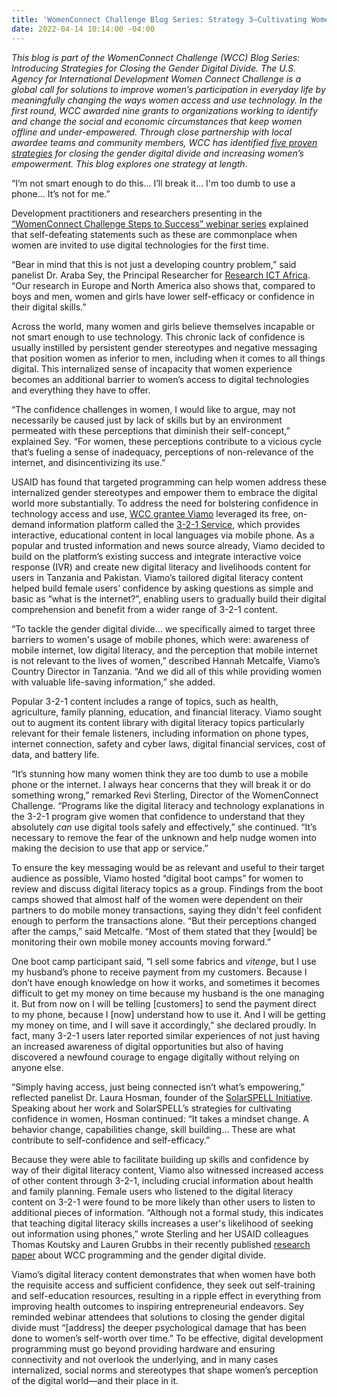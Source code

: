 ```yaml
---
title: 'WomenConnect Challenge Blog Series: Strategy 3—Cultivating Women’s Confidence'
date: 2022-04-14 10:14:00 -04:00
---
```


*This blog is part of the WomenConnect Challenge (WCC) Blog Series: Introducing Strategies for Closing the Gender Digital Divide. The U.S. Agency for International Development Women Connect Challenge is a global call for solutions to improve women’s participation in everyday life by meaningfully changing the ways women access and use technology. In the first round, WCC awarded nine grants to organizations working to identify and change the social and economic circumstances that keep women offline and under-empowered. Through close partnership with local awardee teams and community members, WCC has identified [five proven strategies](https://womenconnectchallenge.s3.amazonaws.com/media/uploads/proven_strategies_digitalgenderdivide_final.pdf) for closing the gender digital divide and increasing women’s empowerment. This blog explores one strategy at length*.

“I’m not smart enough to do this… I’ll break it… I'm too dumb to use a phone… It’s not for me.”

Development practitioners and researchers presenting in the [“WomenConnect Challenge Steps to Success” webinar series](https://www.youtube.com/playlist?list=PLd1A49D9AiwWfqIuMDKK5BJnAnhVwTOgH) explained that self-defeating statements such as these are commonplace when women are invited to use digital technologies for the first time.

“Bear in mind that this is not just a developing country problem,” said panelist Dr. Araba Sey, the Principal Researcher for [Research ICT Africa](https://researchictafrica.net/). “Our research in Europe and North America also shows that, compared to boys and men, women and girls have lower self-efficacy or confidence in their digital skills.”

Across the world, many women and girls believe themselves incapable or not smart enough to use technology. This chronic lack of confidence is usually instilled by persistent gender stereotypes and negative messaging that position women as inferior to men, including when it comes to all things digital. This internalized sense of incapacity that women experience becomes an additional barrier to women’s access to digital technologies and everything they have to offer.

“The confidence challenges in women, I would like to argue, may not necessarily be caused just by lack of skills but by an environment permeated with these perceptions that diminish their self-concept,” explained Sey. “For women, these perceptions contribute to a vicious cycle that’s fueling a sense of inadequacy, perceptions of non-relevance of the internet, and disincentivizing its use.”

USAID has found that targeted programming can help women address these internalized gender stereotypes and empower them to embrace the digital world more substantially. To address the need for bolstering confidence in technology access and use, [WCC grantee Viamo](https://womenconnectchallenge.s3.amazonaws.com/media/uploads/viamo_factsheet.pdf) leveraged its free, on-demand information platform called the [3-2-1 Service](https://www.viamo.io/services/3-2-1/), which provides interactive, educational content in local languages via mobile phone. As a popular and trusted information and news source already, Viamo decided to build on the platform’s existing success and integrate interactive voice response (IVR) and create new digital literacy and livelihoods content for users in Tanzania and Pakistan. Viamo’s tailored digital literacy content helped build female users’ confidence by asking questions as simple and basic as “what is the internet?”, enabling users to gradually build their digital comprehension and benefit from a wider range of 3-2-1 content.

“To tackle the gender digital divide… we specifically aimed to target three barriers to women's usage of mobile phones, which were: awareness of mobile internet, low digital literacy, and the perception that mobile internet is not relevant to the lives of women,” described Hannah Metcalfe, Viamo’s Country Director in Tanzania. “And we did all of this while providing women with valuable life-saving information,” she added.

Popular 3-2-1 content includes a range of topics, such as health, agriculture, family planning, education, and financial literacy. Viamo sought out to augment its content library with digital literacy topics particularly relevant for their female listeners, including information on phone types, internet connection, safety and cyber laws, digital financial services, cost of data, and battery life.

“It’s stunning how many women think they are too dumb to use a mobile phone or the internet. I always hear concerns that they will break it or do something wrong,” remarked Revi Sterling, Director of the WomenConnect Challenge. “Programs like the digital literacy and technology explanations in the 3-2-1 program give women that confidence to understand that they absolutely *can* use digital tools safely and effectively,” she continued. “It’s necessary to remove the fear of the unknown and help nudge women into making the decision to use that app or service.”

To ensure the key messaging would be as relevant and useful to their target audience as possible, Viamo hosted “digital boot camps” for women to review and discuss digital literacy topics as a group. Findings from the boot camps showed that almost half of the women were dependent on their partners to do mobile money transactions, saying they didn't feel confident enough to perform the transactions alone. “But their perceptions changed after the camps,” said Metcalfe. “Most of them stated that they \[would\] be monitoring their own mobile money accounts moving forward.”

One boot camp participant said, “I sell some fabrics and *vitenge*, but I use my husband’s phone to receive payment from my customers. Because I don’t have enough knowledge on how it works, and sometimes it becomes difficult to get my money on time because my husband is the one managing it. But from now on I will be telling \[customers\] to send the payment direct to my phone, because I \[now\] understand how to use it. And I will be getting my money on time, and I will save it accordingly,” she declared proudly. In fact, many 3-2-1 users later reported similar experiences of not just having an increased awareness of digital opportunities but also of having discovered a newfound courage to engage digitally without relying on anyone else.

“Simply having access, just being connected isn’t what’s empowering,” reflected panelist Dr. Laura Hosman, founder of the [SolarSPELL Initiative](https://solarspell.org/). Speaking about her work and SolarSPELL’s strategies for cultivating confidence in women, Hosman continued: “It takes a mindset change. A behavior change, capabilities change, skill building… These are what contribute to self-confidence and self-efficacy.”

Because they were able to facilitate building up skills and confidence by way of their digital literacy content, Viamo also witnessed increased access of other content through 3-2-1, including crucial information about health and family planning. Female users who listened to the digital literacy content on 3-2-1 were found to be more likely than other users to listen to additional pieces of information. “Although not a formal study, this indicates that teaching digital literacy skills increases a user's likelihood of seeking out information using phones,” wrote Sterling and her USAID colleagues Thomas Koutsky and Lauren Grubbs in their recently published [research paper](https://papers.ssrn.com/sol3/papers.cfm?abstract_id=3749643) about WCC programming and the gender digital divide.

Viamo’s digital literacy content demonstrates that when women have both the requisite access and sufficient confidence, they seek out self-training and self-education resources, resulting in a ripple effect in everything from improving health outcomes to inspiring entrepreneurial endeavors. Sey reminded webinar attendees that solutions to closing the gender digital divide must “\[address\] the deeper psychological damage that has been done to women’s self-worth over time.” To be effective, digital development programming must go beyond providing hardware and ensuring connectivity and not overlook the underlying, and in many cases internalized, social norms and stereotypes that shape women’s perception of the digital world—and their place in it.